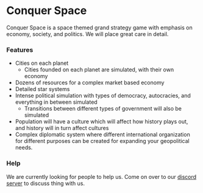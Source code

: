 # Conquer Space

Conquer Space is a space themed grand strategy game with emphasis on economy, society, and politics.
We will place great care in detail.

### Features
 - Cities on each planet
    - Cities founded on each planet are simulated, with their own economy
 - Dozens of resources for a complex market based economy
 - Detailed star systems
 - Intense political simulation with types of democracy, autocracies, and everything in between simulated
   - Transitions between different types of government will also be simulated
 - Population will have a culture which will affect how history plays out, and history will in turn affect cultures
 - Complex diplomatic system where different international organization for different purposes can be created for expanding your geopolitical needs.
### Help
We are currently looking for people to help us. Come on over to our [discord server](https://discord.gg/h5r77Sa) to discuss thing with us.
